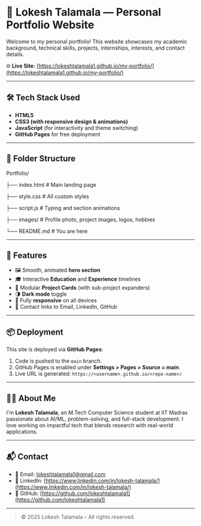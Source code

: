# 💼 Lokesh Talamala — Personal Portfolio Website

Welcome to my personal portfolio! This website showcases my academic background, technical skills, projects, internships, interests, and contact details.

🌐 **Live Site:** [https://lokeshtalamala1.github.io/my-portfolio/](https://lokeshtalamala1.github.io/my-portfolio/)

---

## 🛠️ Tech Stack Used

- **HTML5**
- **CSS3 (with responsive design & animations)**
- **JavaScript** (for interactivity and theme switching)
- **GitHub Pages** for free deployment

---

## 📁 Folder Structure
Portfolio/

├── index.html # Main landing page

├── style.css # All custom styles

├── script.js # Typing and section animations

├── images/ # Profile photo, project images, logos, hobbies

└── README.md # You are here

---

## 🚀 Features

- 🖼️ Smooth, animated **hero section**
- 🎓 Interactive **Education** and **Experience** timelines
- 📂 Modular **Project Cards** (with sub-project expanders)
- 🌗 **Dark mode** toggle
- 📱 Fully **responsive** on all devices
- 📨 Contact links to Email, LinkedIn, GitHub

---

## 📦 Deployment

This site is deployed via **GitHub Pages**:

1. Code is pushed to the `main` branch.
2. GitHub Pages is enabled under **Settings > Pages > Source = main**.
3. Live URL is generated: `https://<username>.github.io/<repo-name>/`

---

## 🙋‍♂️ About Me

I'm **Lokesh Talamala**, an M.Tech Computer Science student at IIT Madras passionate about AI/ML, problem-solving, and full-stack development. I love working on impactful tech that blends research with real-world applications.

---

## 📬 Contact

- 📧 Email: [lokeshtalamala1@gmail.com](mailto:lokeshtalamala1@gmail.com)
- 🔗 LinkedIn: [https://www.linkedin.com/in/lokesh-talamala/](https://www.linkedin.com/in/lokesh-talamala/)
- 🐙 GitHub: [https://github.com/lokeshtalamala1](https://github.com/lokeshtalamala1)

---

> © 2025 Lokesh Talamala – All rights reserved.
